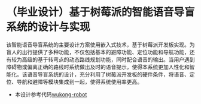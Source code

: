 
# （毕业设计）基于树莓派的智能语音导盲系统的设计与实现
<p align="left">
该智能语音导盲系统的主要设计方案使用嵌入式技术，基于树莓派开发板实现。为盲人的出行提供了多种功能，不仅包括基本的避障功能、定位功能和导航功能，还有较为高级的基于转弯点的动态路线规划功能，同时配合语音的输出。当用户遇到障碍物或偏离正确的路线时系统做出及时的语音提示，使得本系统更加人性化和智能化。该语音导盲系统的设计，充分利用了树莓派开发板的硬件条件，将语音、定位、导航和避障等模块集成到一起，使得系统使用率更高。
</p>

* 本设计参考代码[wukong-robot](#https://github.com/wzpan/wukong-robot)
